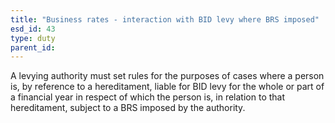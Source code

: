 ```yaml
---
title: "Business rates - interaction with BID levy where BRS imposed"
esd_id: 43
type: duty
parent_id:  
---
```


A levying authority must set rules for the purposes of cases where a person is, by reference to a hereditament, liable for BID levy for the whole or part of a financial year in respect of which the person is, in relation to that hereditament, subject to a BRS imposed by the authority.


